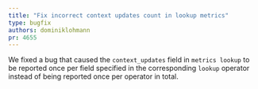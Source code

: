 ```yaml
---
title: "Fix incorrect context updates count in lookup metrics"
type: bugfix
authors: dominiklohmann
pr: 4655
---
```


We fixed a bug that caused the `context_updates` field in `metrics lookup` to be
reported once per field specified in the corresponding `lookup` operator instead
of being reported once per operator in total.
